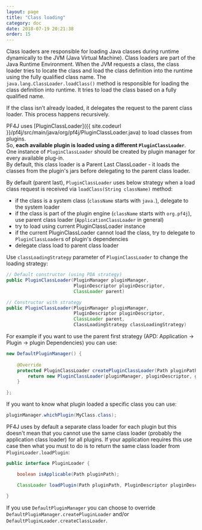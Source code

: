 ```yaml
---
layout: page
title: "Class loading"
category: doc
date: 2018-07-19 20:21:38
order: 15
---
```


Class loaders are responsible for loading Java classes during runtime dynamically to the JVM (Java Virtual Machine).
Class loaders are part of the Java Runtime Environment. When the JVM requests a class, the class loader tries to locate the class and load the class definition into the runtime using the fully qualified class name.
The `java.lang.ClassLoader.loadClass()` method is responsible for loading the class definition into runtime. It tries to load the class based on a fully qualified name.

If the class isn’t already loaded, it delegates the request to the parent class loader. This process happens recursively.

PF4J uses [PluginClassLoader]({{ site.codeurl }}/pf4j/src/main/java/org/pf4j/PluginClassLoader.java) to load classes from plugins.  
So, __each available plugin is loaded using a different `PluginClassLoader`__.  
One instance of `PluginClassLoader` should be created by plugin manager for every available plug-in.  
By default, this class loader is a Parent Last ClassLoader - it loads the classes from the plugin's jars before delegating to the parent class loader.

By default (parent last), `PluginClassLoader` uses below strategy when a load class request is received via `loadClass(String className)` method:
- if the class is a system class (`className` starts with `java.`), delegate to the system loader
- if the class is part of the plugin engine (`className` starts with `org.pf4j`), use parent class loader (`ApplicationClassLoader` in general)
- try to load using current PluginClassLoader instance
- if the current PluginClassLoader cannot load the class, try to delegate to `PluginClassLoader`s of plugin's dependencies
- delegate class load to parent class loader 
  
Use `classLoadingStrategy` parameter of `PluginClassLoader` to change the loading strategy:
```java
// Default constructor (using PDA strategy)
public PluginClassLoader(PluginManager pluginManager,
                         PluginDescriptor pluginDescriptor,
                         ClassLoader parent)

// Constructor with strategy
public PluginClassLoader(PluginManager pluginManager,
                         PluginDescriptor pluginDescriptor,
                         ClassLoader parent,
                         ClassLoadingStrategy classLoadingStrategy)
```

For example if you want to use the parent first strategy (APD: Application -> Plugin -> plugin Dependencies) you can use:
```java
new DefaultPluginManager() {
    
    @Override
    protected PluginClassLoader createPluginClassLoader(Path pluginPath, PluginDescriptor pluginDescriptor) {
        return new PluginClassLoader(pluginManager, pluginDescriptor, getClass().getClassLoader(), ClassLoadingStrategy.APD);
    }

};
```

If you want to know what plugin loaded a specific class you can use:
```java
pluginManager.whichPlugin(MyClass.class);
```

PF4J uses by default a separate class loader for each plugin but this doesn't mean that you cannot use the same class loader 
(probably the application class loader) for all plugins.
If your application requires this use case then what you must to do is to return the same class loader from `PluginLoader.loadPlugin`:

```java
public interface PluginLoader {

    boolean isApplicable(Path pluginPath);

    ClassLoader loadPlugin(Path pluginPath, PluginDescriptor pluginDescriptor);

}
```

If you use `DefaultPluginManager` you can choose to override `DefaultPluginManager.createPluginLoader` and/or `DefaultPluginLoader.createClassLoader`.
